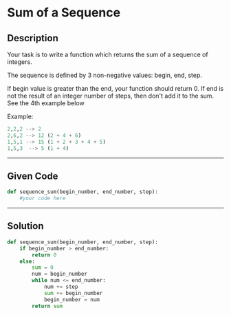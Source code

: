 # Sum of a Sequence

## Description
Your task is to write a function which returns the sum of a sequence of integers.

The sequence is defined by 3 non-negative values: begin, end, step.

If begin value is greater than the end, your function should return 0. If end is not the result of an integer number of steps, then don't add it to the sum. See the 4th example below

Example:
```python
2,2,2 --> 2
2,6,2 --> 12 (2 + 4 + 6)
1,5,1 --> 15 (1 + 2 + 3 + 4 + 5)
1,5,3  --> 5 (1 + 4)
```

---

## Given Code

```python
def sequence_sum(begin_number, end_number, step):
    #your code here
```

---

## Solution

```python
def sequence_sum(begin_number, end_number, step):
    if begin_number > end_number:
        return 0
    else:
        sum = 0
        num = begin_number
        while num <= end_number:
            num += step 
            sum += begin_number
            begin_number = num     
        return sum
```